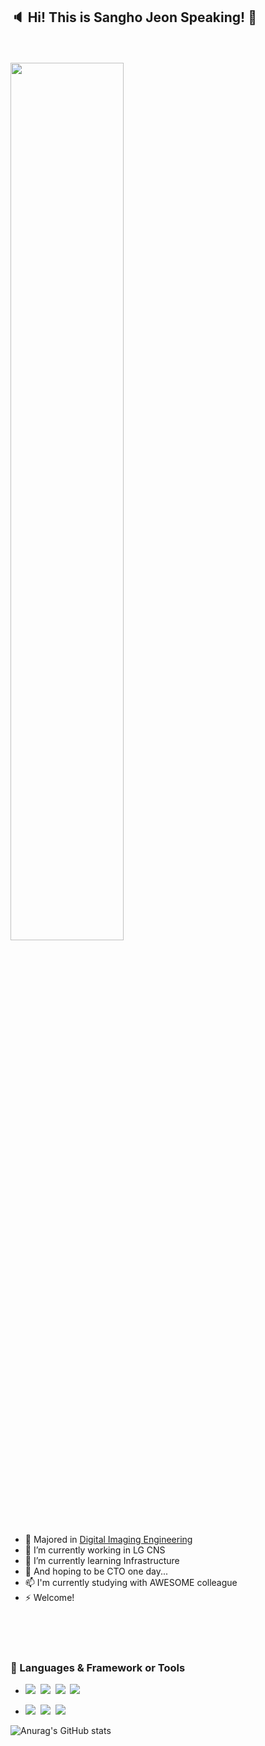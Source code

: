 ## :speaker: Hi! This is Sangho Jeon Speaking! 👋




<br/>
<br/>
<img width="60%" src="https://media.giphy.com/media/13HgwGsXF0aiGY/giphy.gif"/>
 
<br/>


- 🏫 Majored in [Digital Imaging Engineering](https://ie.cau.ac.kr/20141101/sub01/sub05.php)
- 🔭 I’m currently working in LG CNS
- 🌱 I’m currently learning Infrastructure
- 🤔 And hoping to be CTO one day...
- 📫 I'm currently studying with AWESOME colleague
- ⚡ Welcome!

<br/>
<br/>
<br/>

### 🔗 Languages & Framework or Tools
- <img src="https://img.shields.io/badge/Java-007396?style=flate&logo=Java&logoColor=white"/></a>&nbsp;
<img src="https://img.shields.io/badge/Python-3766AB?style=flat&logo=Python&logoColor=white"/></a>&nbsp;
<img src="https://img.shields.io/badge/C-A8B9CC?style=flat&logo=C&logoColor=white"/></a>&nbsp;
<img src="https://img.shields.io/badge/C%20sharp-239120?style=flat&logo=c-sharp&logoColor=white"/></a>


- <img src="https://img.shields.io/badge/Mysql-E6B91E?style=flat&logo=MySql&logoColor=white"/></a>&nbsp;
<img src="https://img.shields.io/badge/SpringBoot-6DB33F?style=flat&logo=Spring&logoColor=white"/></a>&nbsp;
<img src="https://img.shields.io/badge/Unity-000000?style=flat&logo=Unity&logoColor=white"/></a>

![Anurag's GitHub stats](https://github-readme-stats.vercel.app/api?username=sangho-jeon&show_icons=true)





